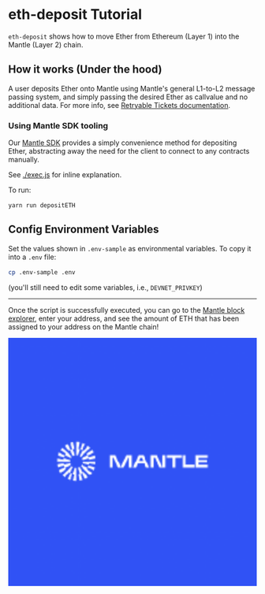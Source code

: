# eth-deposit Tutorial

`eth-deposit` shows how to move Ether from Ethereum (Layer 1) into the Mantle (Layer 2) chain.

## How it works (Under the hood)

A user deposits Ether onto Mantle using Mantle's general L1-to-L2 message passing system, and simply passing the desired Ether as callvalue and no additional data. For more info, see [Retryable Tickets documentation](https://developer.offchainlabs.com/docs/l1_l2_messages#depositing-eth-via-retryables).

### **Using Mantle SDK tooling**

Our [Mantle SDK](https://github.com/OffchainLabs/mantle-sdk) provides a simply convenience method for depositing Ether, abstracting away the need for the client to connect to any contracts manually.

See [./exec.js](./scripts/exec.js) for inline explanation.

To run:

```
yarn run depositETH
```

## Config Environment Variables

Set the values shown in `.env-sample` as environmental variables. To copy it into a `.env` file:

```bash
cp .env-sample .env
```

(you'll still need to edit some variables, i.e., `DEVNET_PRIVKEY`)

---

Once the script is successfully executed, you can go to the [Mantle block explorer](https://goerli-rollup-explorer.mantle.io/), enter your address, and see the amount of ETH that has been assigned to your address on the Mantle chain!

<p align="center"><img src="../../assets/mantle.png" width="600"></p>
